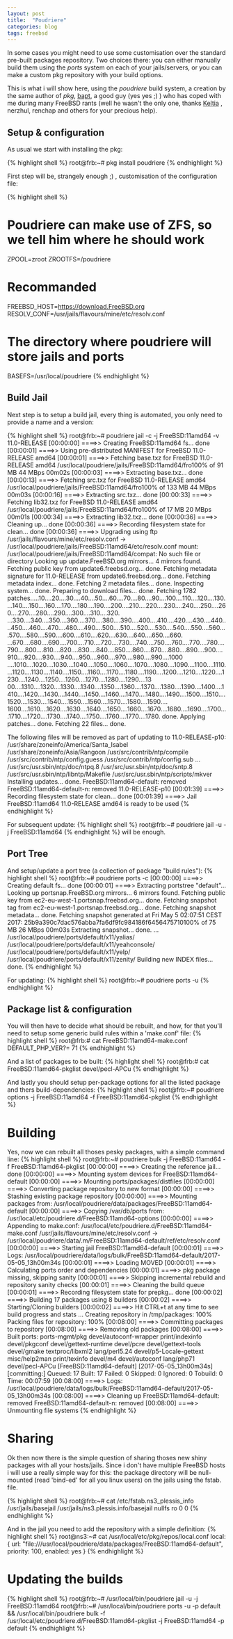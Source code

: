 ```yaml
---
layout: post
title:  "Poudriere"
categories: blog
tags: freebsd
---
```


In some cases you might need to use some customisation over the standard pre-built packages repository. Two choices there: you can either manually build them using the *ports* system on each of your jails/servers, or you can make a custom pkg repository with your build options.

This is what i will show here, using the *poudriere* build system, a creation by the same author of *pkg*, [bapt][bapt-home], a good guy (yes yes ;) ) who has coped with me during many FreeBSD rants (well he wasn't the only one, thanks [Keltia][keltia-home] , nerzhul, renchap and others for your precious help).

## Setup & configuration

As usual we start with installing the pkg:

{% highlight shell %}
root@frb:~# pkg install poudriere
{% endhighlight %}

First step will be, strangely enough ;) , customisation of the configuration file:

{% highlight shell %}
# Poudriere can make use of ZFS, so we tell him where he should work
ZPOOL=zroot
ZROOTFS=/poudriere
# Recommanded
FREEBSD_HOST=https://download.FreeBSD.org
RESOLV_CONF=/usr/jails/flavours/mine/etc/resolv.conf

# The directory where poudriere will store jails and ports
BASEFS=/usr/local/poudriere
{% endhighlight %}

## Build Jail

Next step is to setup a build jail, every thing is automated, you only need to provide a name and a version:

{% highlight shell %}
root@frb:~# poudriere jail -c -j FreeBSD:11amd64 -v 11.0-RELEASE
[00:00:00] ====>> Creating FreeBSD:11amd64 fs... done
[00:00:01] ====>> Using pre-distributed MANIFEST for FreeBSD 11.0-RELEASE amd64
[00:00:01] ====>> Fetching base.txz for FreeBSD 11.0-RELEASE amd64
/usr/local/poudriere/jails/FreeBSD:11amd64/fro100% of   91 MB   44 MBps 00m02s
[00:00:03] ====>> Extracting base.txz... done
[00:00:13] ====>> Fetching src.txz for FreeBSD 11.0-RELEASE amd64
/usr/local/poudriere/jails/FreeBSD:11amd64/fro100% of  133 MB   44 MBps 00m03s
[00:00:16] ====>> Extracting src.txz... done
[00:00:33] ====>> Fetching lib32.txz for FreeBSD 11.0-RELEASE amd64
/usr/local/poudriere/jails/FreeBSD:11amd64/fro100% of   17 MB   20 MBps 00m01s
[00:00:34] ====>> Extracting lib32.txz... done
[00:00:36] ====>> Cleaning up... done
[00:00:36] ====>> Recording filesystem state for clean... done
[00:00:36] ====>> Upgrading using ftp
/usr/jails/flavours/mine/etc/resolv.conf -> /usr/local/poudriere/jails/FreeBSD:11amd64/etc/resolv.conf
mount: /usr/local/poudriere/jails/FreeBSD:11amd64/compat: No such file or directory
Looking up update.FreeBSD.org mirrors... 4 mirrors found.
Fetching public key from update6.freebsd.org... done.
Fetching metadata signature for 11.0-RELEASE from update6.freebsd.org... done.
Fetching metadata index... done.
Fetching 2 metadata files... done.
Inspecting system... done.
Preparing to download files... done.
Fetching 1782 patches.....10....20....30....40....50....60....70....80....90....100....110....120....130....140....150....160....170....180....190....200....210....220....230....240....250....260....270....280....290....300....310....320.
...330....340....350....360....370....380....390....400....410....420....430....440....450....460....470....480....490....500....510....520....530....540....550....560....570....580....590....600....610....620....630....640....650....660.
...670....680....690....700....710....720....730....740....750....760....770....780....790....800....810....820....830....840....850....860....870....880....890....900....910....920....930....940....950....960....970....980....990....1000
....1010....1020....1030....1040....1050....1060....1070....1080....1090....1100....1110....1120....1130....1140....1150....1160....1170....1180....1190....1200....1210....1220....1230....1240....1250....1260....1270....1280....1290....13
00....1310....1320....1330....1340....1350....1360....1370....1380....1390....1400....1410....1420....1430....1440....1450....1460....1470....1480....1490....1500....1510....1520....1530....1540....1550....1560....1570....1580....1590....
1600....1610....1620....1630....1640....1650....1660....1670....1680....1690....1700....1710....1720....1730....1740....1750....1760....1770....1780. done.
Applying patches... done.
Fetching 22 files... done.

The following files will be removed as part of updating to 11.0-RELEASE-p10:
/usr/share/zoneinfo/America/Santa_Isabel
/usr/share/zoneinfo/Asia/Rangoon
/usr/src/contrib/ntp/compile
/usr/src/contrib/ntp/config.guess
/usr/src/contrib/ntp/config.sub
...
/usr/src/usr.sbin/ntp/doc/ntpq.8
/usr/src/usr.sbin/ntp/doc/sntp.8
/usr/src/usr.sbin/ntp/libntp/Makefile
/usr/src/usr.sbin/ntp/scripts/mkver
Installing updates... done.
FreeBSD:11amd64-default: removed
FreeBSD:11amd64-default-n: removed
11.0-RELEASE-p10
[00:01:39] ====>> Recording filesystem state for clean... done
[00:01:39] ====>> Jail FreeBSD:11amd64 11.0-RELEASE amd64 is ready to be used
{% endhighlight %}

For subsequent update:
{% highlight shell %}
root@frb:~# poudriere jail -u -j FreeBSD:11amd64
{% endhighlight %}
will be enough.

## Port Tree


And setup/update a port tree (a collection of package "build rules"):
{% highlight shell %}
root@frb:~# poudriere ports -c
[00:00:00] ====>> Creating default fs... done
[00:00:01] ====>> Extracting portstree "default"...
Looking up portsnap.FreeBSD.org mirrors... 6 mirrors found.
Fetching public key from ec2-eu-west-1.portsnap.freebsd.org... done.
Fetching snapshot tag from ec2-eu-west-1.portsnap.freebsd.org... done.
Fetching snapshot metadata... done.
Fetching snapshot generated at Fri May  5 02:07:51 CEST 2017:
25b9a390c7dac576abba7fa6df9fc984186f6456475710100% of   75 MB   26 MBps 00m03s
Extracting snapshot... done.
...
/usr/local/poudriere/ports/default/x11/yalias/
/usr/local/poudriere/ports/default/x11/yeahconsole/
/usr/local/poudriere/ports/default/x11/yelp/
/usr/local/poudriere/ports/default/x11/zenity/
Building new INDEX files... done.
{% endhighlight %}

For updating:
{% highlight shell %}
root@frb:~# poudriere ports -u
{% endhighlight %}

## Package list & configuration

You will then have to decide what should be rebuilt, and how, for that you'll need to setup some generic build rules within a 'make.conf' file:
{% highlight shell %}
root@frb:# cat FreeBSD:11amd64-make.conf
DEFAULT_PHP_VER?=       71
{% endhighlight %}

And a list of packages to be built:
{% highlight shell %}
root@frb:# cat FreeBSD:11amd64-pkglist
devel/pecl-APCu
{% endhighlight %}

And lastly you should setup per-package options for all the listed package and thers build-dependencies:
{% highlight shell %}
root@frb:~# poudriere options -j FreeBSD:11amd64 -f FreeBSD:11amd64-pkglist
{% endhighlight %}

# Building

Yes, now we can rebuilt all thoses pesky packages, with a simple command line:
{% highlight shell %}
root@frb:~# poudriere bulk -j FreeBSD:11amd64 -f FreeBSD:11amd64-pkglist
[00:00:00] ====>> Creating the reference jail... done
[00:00:00] ====>> Mounting system devices for FreeBSD:11amd64-default
[00:00:00] ====>> Mounting ports/packages/distfiles
[00:00:00] ====>> Converting package repository to new format
[00:00:00] ====>> Stashing existing package repository
[00:00:00] ====>> Mounting packages from: /usr/local/poudriere/data/packages/FreeBSD:11amd64-default
[00:00:00] ====>> Copying /var/db/ports from: /usr/local/etc/poudriere.d/FreeBSD:11amd64-options
[00:00:00] ====>> Appending to make.conf: /usr/local/etc/poudriere.d/FreeBSD:11amd64-make.conf
/usr/jails/flavours/mine/etc/resolv.conf -> /usr/local/poudriere/data/.m/FreeBSD:11amd64-default/ref/etc/resolv.conf
[00:00:00] ====>> Starting jail FreeBSD:11amd64-default
[00:00:01] ====>> Logs: /usr/local/poudriere/data/logs/bulk/FreeBSD:11amd64-default/2017-05-05_13h00m34s
[00:00:01] ====>> Loading MOVED
[00:00:01] ====>> Calculating ports order and dependencies
[00:00:01] ====>> pkg package missing, skipping sanity
[00:00:01] ====>> Skipping incremental rebuild and repository sanity checks
[00:00:01] ====>> Cleaning the build queue
[00:00:01] ====>> Recording filesystem state for prepkg... done
[00:00:02] ====>> Building 17 packages using 8 builders
[00:00:02] ====>> Starting/Cloning builders
[00:00:02] ====>> Hit CTRL+t at any time to see build progress and stats
...
Creating repository in /tmp/packages: 100%
Packing files for repository: 100%
[00:08:00] ====>> Committing packages to repository
[00:08:00] ====>> Removing old packages
[00:08:00] ====>> Built ports: ports-mgmt/pkg devel/autoconf-wrapper print/indexinfo devel/pkgconf devel/gettext-runtime devel/pcre devel/gettext-tools devel/gmake textproc/libxml2 lang/perl5.24 devel/p5-Locale-gettext misc/help2man print/texinfo devel/m4 devel/autoconf lang/php71 devel/pecl-APCu
[FreeBSD:11amd64-default] [2017-05-05_13h00m34s] [committing:] Queued: 17 Built: 17 Failed: 0  Skipped: 0  Ignored: 0  Tobuild: 0   Time: 00:07:59
[00:08:00] ====>> Logs: /usr/local/poudriere/data/logs/bulk/FreeBSD:11amd64-default/2017-05-05_13h00m34s
[00:08:00] ====>> Cleaning up
FreeBSD:11amd64-default: removed
FreeBSD:11amd64-default-n: removed
[00:08:00] ====>> Unmounting file systems
{% endhighlight %}

# Sharing

Ok then now there is the simple question of sharing thoses new shiny packages with all your hosts/jails. Since i don't have multiple FreeBSD hosts i will use a really simple way for this: the package directory will be null-mounted (read 'bind-ed' for all you linux users) on the jails using the fstab.<jailname> file.

{% highlight shell %}
root@frb:~# cat /etc/fstab.ns3_plessis_info
/usr/jails/basejail /usr/jails/ns3.plessis.info/basejail nullfs ro 0 0
{% endhighlight %}

And in the jail you need to add the repository with a simple definition:
{% highlight shell %}
root@ns3:~# cat /usr/local/etc/pkg/repos/local.conf
local: {
    url: "file:///usr/local/poudriere/data/packages/FreeBSD:11amd64-default",
    priority: 100,
    enabled: yes
}
{% endhighlight %}

# Updating the builds

{% highlight shell %}
root@frb:~# /usr/local/bin/poudriere jail -u -j FreeBSD:11amd64
root@frb:~# /usr/local/bin/poudriere ports -u -p default && /usr/local/bin/poudriere bulk -f /usr/local/etc/poudriere.d/FreeBSD:11amd64-pkglist -j FreeBSD:11amd64 -p default
{% endhighlight %}


[keltia-home]: https://www.keltia.net/
[bapt-home]: http://blog.etoilebsd.net/
